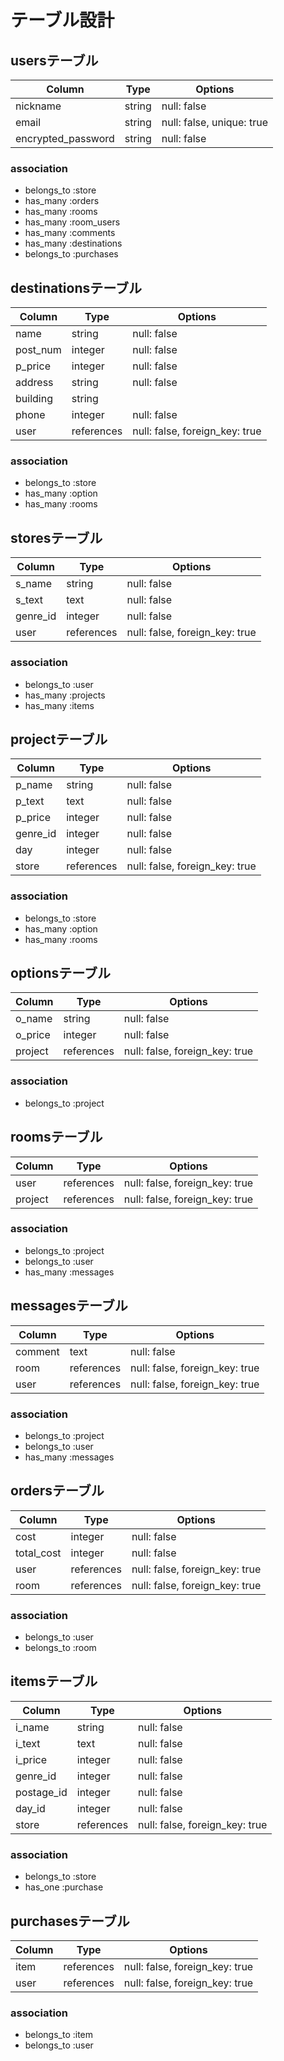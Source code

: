 # テーブル設計

## usersテーブル

| Column             | Type    | Options                   |
| ------------------ | ------- | ------------------------- |
| nickname           | string  | null: false               |
| email              | string  | null: false, unique: true |
| encrypted_password | string  | null: false               |

### association

- belongs_to :store
- has_many :orders
- has_many :rooms
- has_many :room_users 
- has_many :comments
- has_many :destinations
- belongs_to :purchases


## destinationsテーブル

| Column     | Type       | Options                        |
| ---------- | ---------- | ------------------------------ |
| name       | string     | null: false                    |
| post_num   | integer    | null: false                    |
| p_price    | integer    | null: false                    |
| address    | string     | null: false                    |
| building   | string     |                                |
| phone      | integer    | null: false                    |
| user       | references | null: false, foreign_key: true |

### association

- belongs_to :store
- has_many :option
- has_many :rooms


## storesテーブル

| Column     | Type       | Options                        |
| ---------- | ---------- | ------------------------------ |
| s_name     | string     | null: false                    |
| s_text     | text       | null: false                    |
| genre_id   | integer    | null: false                    |
| user       | references | null: false, foreign_key: true |

### association

- belongs_to :user
- has_many :projects 
- has_many :items



## projectテーブル

| Column     | Type       | Options                        |
| ---------- | ---------- | ------------------------------ |
| p_name     | string     | null: false                    |
| p_text     | text       | null: false                    |
| p_price    | integer    | null: false                    |
| genre_id   | integer    | null: false                    |
| day        | integer    | null: false                    |
| store      | references | null: false, foreign_key: true |

### association

- belongs_to :store
- has_many :option
- has_many :rooms


## optionsテーブル

| Column     | Type       | Options                        |
| ---------- | ---------- | ------------------------------ |
| o_name     | string     | null: false                    |
| o_price    | integer    | null: false                    |
| project    | references | null: false, foreign_key: true |

### association

- belongs_to :project


## roomsテーブル

| Column     | Type       | Options                        |
| ---------- | ---------- | ------------------------------ |
| user       | references | null: false, foreign_key: true |
| project    | references | null: false, foreign_key: true |

### association

- belongs_to :project
- belongs_to :user
- has_many :messages


## messagesテーブル

| Column     | Type       | Options                        |
| ---------- | ---------- | ------------------------------ |
| comment    | text       | null: false                    |
| room       | references | null: false, foreign_key: true |
| user       | references | null: false, foreign_key: true |

### association

- belongs_to :project
- belongs_to :user
- has_many :messages


## ordersテーブル

| Column     | Type       | Options                        |
| ---------- | ---------- | ------------------------------ |
| cost       | integer    | null: false                    |
| total_cost | integer    | null: false                    |
| user       | references | null: false, foreign_key: true |
| room       | references | null: false, foreign_key: true |

### association

- belongs_to :user
- belongs_to :room


## itemsテーブル

| Column     | Type       | Options                        |
| ---------- | ---------- | ------------------------------ |
| i_name     | string     | null: false                    |
| i_text     | text       | null: false                    |
| i_price    | integer    | null: false                    |
| genre_id   | integer    | null: false                    |
| postage_id | integer    | null: false                    |
| day_id     | integer    | null: false                    |
| store      | references | null: false, foreign_key: true |

### association

- belongs_to :store
- has_one :purchase


## purchasesテーブル

| Column | Type       | Options                        |
| ------ | ---------- | ------------------------------ |
| item   | references | null: false, foreign_key: true |
| user   | references | null: false, foreign_key: true |

### association

- belongs_to :item
- belongs_to :user